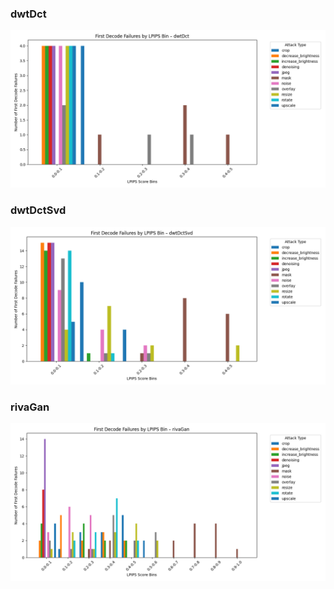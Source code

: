 ### dwtDct

![dwtDct — First Failure LPIPS](dwtDct_lpips_failure_distribution.png)

### dwtDctSvd

![dwtDctSvd — First Failure LPIPS](dwtDctSvd_lpips_failure_distribution.png)

### rivaGan

![rivaGan — First Failure LPIPS](rivaGan_lpips_failure_distribution.png)
